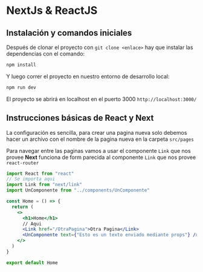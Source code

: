 # NextJs & ReactJS

## Instalación y comandos iniciales

Después de clonar el proyecto con `git clone <enlace>` hay que instalar las dependencias con el comando:

```bash
npm install
```

Y luego correr el proyecto en nuestro entorno de desarrollo local:

```bash
npm run dev
```

El proyecto se abrirá en localhost en el puerto 3000 `http://localhost:3000/`

## Instrucciones básicas de React y Next

La configuración es sencilla, para crear una pagina nueva solo debemos hacer un archivo con el nombre de la pagina nueva en la carpeta `src/pages`

Para navegar entre las paginas vamos a usar el componente `Link` que nos provee **Next** funciona de form parecida al componente `Link` que nos provee `react-router`

```jsx
import React from "react"
// Se importa aqui
import Link from "next/link"
import UnComponente from "../components/UnComponente"

const Home = () => {
  return (
    <>
      <h1>Home</h1>
      // Aqui
      <Link href="/OtraPagina">Otra Pagina</Link>
      <UnComponente text={"Esto es un texto enviado mediante props"} />
    </>
  )
}

export default Home
```

